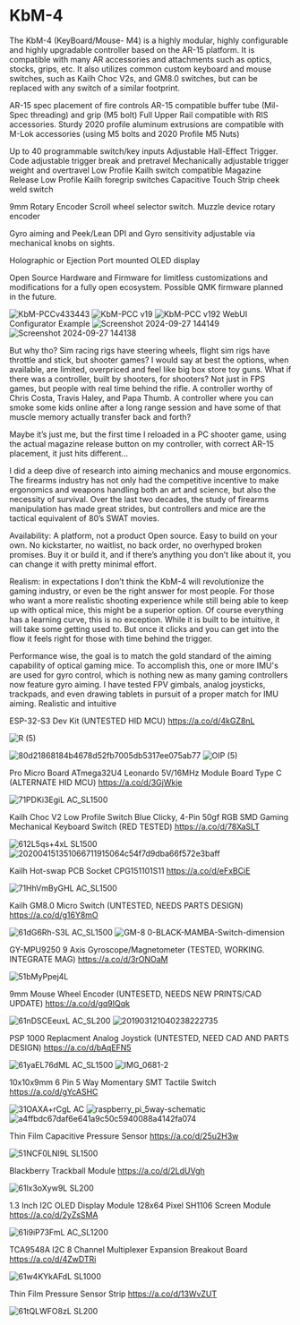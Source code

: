 # KbM-4
The KbM-4 (KeyBoard/Mouse- M4) is a highly modular, highly configurable and highly upgradable controller based on the AR-15 platform. It is compatible with many AR accessories and attachments such as optics, stocks, grips, etc. It also utilizes common custom keyboard and mouse switches, such as Kailh Choc V2s, and GM8.0 switches, but can be replaced with any switch of a similar footprint. 

AR-15 spec placement of fire controls
AR-15 compatible buffer tube (Mil-Spec threading) and grip (M5 bolt)
Full Upper Rail compatible with RIS accessories.
Sturdy 2020 profile aluminum extrusions are compatible with M-Lok accessories (using M5 bolts and 2020 Profile M5 Nuts)

Up to 40 programmable switch/key inputs
Adjustable Hall-Effect Trigger. Code adjustable trigger break and pretravel
Mechanically adjustable trigger weight and overtravel
Low Profile Kailh switch compatible Magazine Release
Low Profile Kailh foregrip switches
Capacitive Touch Strip cheek weld switch

9mm Rotary Encoder Scroll wheel selector switch.
Muzzle device rotary encoder

Gyro aiming and Peek/Lean
DPI and Gyro sensitivity adjustable via mechanical knobs on sights.

Holographic or Ejection Port mounted OLED display


Open Source Hardware and Firmware for limitless customizations and modifications for a fully open ecosystem. Possible QMK firmware planned in the future.


![KbM-PCCv433443](https://github.com/user-attachments/assets/34bc65c5-8de1-45f4-876d-6c6494b32a2d)
![KbM-PCC v19](https://github.com/user-attachments/assets/7502686d-dec9-4849-b173-c402479f51a9)
![KbM-PCC v192](https://github.com/user-attachments/assets/b215e9c1-c8ad-4cb6-95c8-6f801adbf45d)
WebUI Configurator Example
![Screenshot 2024-09-27 144149](https://github.com/user-attachments/assets/c6710a22-6b89-464d-8bdf-e41195aa0227)
![Screenshot 2024-09-27 144138](https://github.com/user-attachments/assets/88090bb4-260a-4af3-81f8-db22db2a80d3)

But why tho?
Sim racing rigs have steering wheels, flight sim rigs have throttle and stick, but shooter games? I would say at best the options, when available, are limited, overpriced and feel like big box store toy guns. What if there was a controller, built by shooters, for shooters? Not just in FPS games, but people with real time behind the rifle. A controller worthy of Chris Costa, Travis Haley, and Papa Thumb. A controller where you can smoke some kids online after a long range session and have some of that muscle memory actually transfer back and forth? 

Maybe it’s just me, but the first time I reloaded in a PC shooter game, using the actual magazine release button on my controller, with correct AR-15 placement, it just hits different… 

I did a deep dive of research into aiming mechanics and mouse ergonomics. The firearms industry has not only had the competitive incentive to make ergonomics and weapons handling both an art and science, but also the necessity of survival. Over the last two decades, the study of firearms manipulation has made great strides, but controllers and mice are the tactical equivalent of 80’s SWAT movies. 

Availability: A platform, not a product
Open source. Easy to build on your own. No kickstarter, no waitlist, no back order, no overhyped broken promises. Buy it or build it, and if there’s anything you don’t like about it, you can change it with pretty minimal effort. 

Realism: in expectations
I don’t think the KbM-4 will revolutionize the gaming industry, or even be the right answer for most people. For those who want a more realistic shooting experience while still being able to keep up with optical mice, this might be a superior option. Of course everything has a learning curve, this is no exception. While it is built to be intuitive, it will take some getting used to. But once it clicks and you can get into the flow it feels right for those with time behind the trigger.

Performance wise, the goal is to match the gold standard of the aiming capability of optical gaming mice. To accomplish this, one or more IMU's are used for gyro control, which is nothing new as many gaming controllers now feature gyro aiming. I have tested FPV gimbals, analog joysticks, trackpads, and even drawing tablets in pursuit of a proper match for IMU aiming.
Realistic and intuitive

ESP-32-S3 Dev Kit (UNTESTED HID MCU)
https://a.co/d/4kGZ8nL

![R (5)](https://github.com/user-attachments/assets/2864237d-043f-48c7-a45a-ef3ba21ce350)

![80d21868184b4678d52fb7005db5317ee075ab77](https://github.com/user-attachments/assets/474f419e-a822-45d9-9ca5-12ba9c21a866)
![OIP (5)](https://github.com/user-attachments/assets/60c41aa9-2a9f-48a2-979b-5abcffac2c84)


Pro Micro Board ATmega32U4 Leonardo 5V/16MHz Module Board Type C (ALTERNATE HID MCU)
https://a.co/d/3GjWkje

![71PDKi3EgiL _AC_SL1500_](https://github.com/user-attachments/assets/d724f343-c59d-4d7f-8d5b-c001146a0ebc)

Kailh Choc V2 Low Profile Switch Blue Clicky, 4-Pin 50gf RGB SMD Gaming Mechanical Keyboard Switch (RED TESTED)
https://a.co/d/78XaSLT

![612L5qs+4xL _SL1500_](https://github.com/user-attachments/assets/bd297e81-d4bf-4e4c-bcbd-33c29e65cbbc)
![202004151351066711915064c54f7d9dba66f572e3baff](https://github.com/user-attachments/assets/f425ae15-a0d9-4d53-a941-89cb40b58a53)

Kailh Hot-swap PCB Socket CPG151101S11
https://a.co/d/eFxBCiE

![71HhVmByGHL _AC_SL1500_](https://github.com/user-attachments/assets/5c50026e-387a-4387-b186-06b04ec8e7b6)

Kailh GM8.0 Micro Switch (UNTESTED, NEEDS PARTS DESIGN)
https://a.co/d/g16Y8mO

![61dG6Rh-S3L _AC_SL1500_](https://github.com/user-attachments/assets/2622c3d3-63d9-4ad9-b472-2d5af0ef5377)
![GM-8 0-BLACK-MAMBA-Switch-dimension](https://github.com/user-attachments/assets/14d36f32-ef45-4fcb-9441-894b98ab41f6)

GY-MPU9250 9 Axis Gyroscope/Magnetometer (TESTED, WORKING. INTEGRATE MAG)
https://a.co/d/3rONOaM

![51bMyPpej4L](https://github.com/user-attachments/assets/b244d416-54c5-4a9b-a65d-07f3e46f5b53)

9mm Mouse Wheel Encoder (UNTESETD, NEEDS NEW PRINTS/CAD UPDATE)
https://a.co/d/gq9IQqk

![61nDSCEeuxL _AC_SL200_](https://github.com/user-attachments/assets/221c83db-4ba1-4406-b032-a0d91cfa81c0)
![201903121040238222735](https://github.com/user-attachments/assets/8f91e286-f98c-4e87-8ef3-dc67f7848413)

PSP 1000 Replacment Analog Joystick (UNTESTED, NEED CAD AND PARTS DESIGN)
https://a.co/d/bAqEFN5

![61yaEL76dML _AC_SL1500_](https://github.com/user-attachments/assets/eabf3b32-2ad7-4e88-97eb-fad86f1760d5)
![IMG_0681-2](https://github.com/user-attachments/assets/09190d37-3962-405c-860a-a4e1473c717b)


10x10x9mm 6 Pin 5 Way Momentary SMT Tactile Switch
https://a.co/d/gYcASHC

![31OAXA+rCgL _AC_](https://github.com/user-attachments/assets/7c50d6ed-7385-4c55-b4cd-bf645dbbfe23)
![raspberry_pi_5way-schematic](https://github.com/user-attachments/assets/6f133512-cb0a-475a-823d-e3cd39a87f00)
![a4ffbdc67daf6e641a9c50c5940088a4142fa074](https://github.com/user-attachments/assets/1cdb554c-0504-42f7-8447-ad9f568c7df3)


Thin Film Capacitive Pressure Sensor
https://a.co/d/25u2H3w

![51NCF0LNl9L _SL1500_](https://github.com/user-attachments/assets/021fb3ac-19c7-4640-9cbc-5a0493f375bc)

Blackberry Trackball Module
https://a.co/d/2LdUVgh

![61lx3oXyw9L _SL200_](https://github.com/user-attachments/assets/11227fcc-8df0-4109-ba00-54f3d92ca870)

1.3 Inch I2C OLED Display Module 128x64 Pixel SH1106 Screen Module
https://a.co/d/2yZsSMA

![61i9iP73FmL _AC_SL1200_](https://github.com/user-attachments/assets/062c0c48-f493-4d27-bb19-4e2abdf85515)


TCA9548A I2C  8 Channel Multiplexer Expansion Breakout Board
https://a.co/d/4ZwDTRi

![61w4KYkAFdL _SL1000_](https://github.com/user-attachments/assets/b8593109-225b-4350-ac27-a07111813c07)

Thin Film Pressure Sensor Strip
https://a.co/d/13WvZUT

![61tQLWFO8zL _SL200_](https://github.com/user-attachments/assets/ab1c51a3-e5e6-4910-99ae-2e8c501f3b59)

